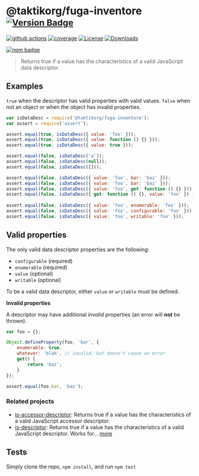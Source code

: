 # @taktikorg/fuga-inventore <sup>[![Version Badge][npm-version-svg]][package-url]</sup>

[![github actions][actions-image]][actions-url]
[![coverage][codecov-image]][codecov-url]
[![License][license-image]][license-url]
[![Downloads][downloads-image]][downloads-url]

[![npm badge][npm-badge-png]][package-url]

> Returns true if a value has the characteristics of a valid JavaScript data descriptor.

## Examples

`true` when the descriptor has valid properties with valid values.
`false` when not an object or when the object has invalid properties.

```js
var isDataDesc = require('@taktikorg/fuga-inventore');
var assert = require('assert');

assert.equal(true, isDataDesc({ value: 'foo' }));
assert.equal(true, isDataDesc({ value: function () {} }));
assert.equal(true, isDataDesc({ value: true }));

assert.equal(false, isDataDesc('a'));
assert.equal(false, isDataDesc(null));
assert.equal(false, isDataDesc([]));

assert.equal(false, isDataDesc({ value: 'foo', bar: 'baz' }));
assert.equal(false, isDataDesc({ value: 'foo', bar: 'baz' }));
assert.equal(false, isDataDesc({ value: 'foo', get: function () {} }));
assert.equal(false, isDataDesc({ get: function () {}, value: 'foo' }) );
 
assert.equal(false, isDataDesc({ value: 'foo', enumerable: 'foo' }));
assert.equal(false, isDataDesc({ value: 'foo', configurable: 'foo' }));
assert.equal(false, isDataDesc({ value: 'foo', writable: 'foo' }));
```

## Valid properties

The only valid data descriptor properties are the following:

* `configurable` (required)
* `enumerable` (required)
* `value` (optional)
* `writable` (optional)

To be a valid data descriptor, either `value` or `writable` must be defined.

**Invalid properties**

A descriptor may have additional _invalid_ properties (an error will **not** be thrown).

```js
var foo = {};

Object.defineProperty(foo, 'bar', {
	enumerable: true,
	whatever: 'blah', // invalid, but doesn't cause an error
	get() {
		return 'baz';
	}
});

assert.equal(foo.bar, 'baz');
```

### Related projects

* [is-accessor-descriptor](https://npmjs.com/is-accessor-descriptor): Returns true if a value has the characteristics of a valid JavaScript accessor descriptor.
* [is-descriptor](https://npmjs.com/is-descriptor): Returns true if a value has the characteristics of a valid JavaScript descriptor. Works for… [more](https://npmjs.com/is-descriptor)

## Tests

Simply clone the repo, `npm install`, and run `npm test`

[package-url]: https://npmjs.org/package/@taktikorg/fuga-inventore
[npm-version-svg]: https://versionbadg.es/inspect-js/@taktikorg/fuga-inventore.svg
[deps-svg]: https://david-dm.org/inspect-js/@taktikorg/fuga-inventore.svg
[deps-url]: https://david-dm.org/inspect-js/@taktikorg/fuga-inventore
[dev-deps-svg]: https://david-dm.org/inspect-js/@taktikorg/fuga-inventore/dev-status.svg
[dev-deps-url]: https://david-dm.org/inspect-js/@taktikorg/fuga-inventore#info=devDependencies
[npm-badge-png]: https://nodei.co/npm/@taktikorg/fuga-inventore.png?downloads=true&stars=true
[license-image]: https://img.shields.io/npm/l/@taktikorg/fuga-inventore.svg
[license-url]: LICENSE
[downloads-image]: https://img.shields.io/npm/dm/@taktikorg/fuga-inventore.svg
[downloads-url]: https://npm-stat.com/charts.html?package=@taktikorg/fuga-inventore
[codecov-image]: https://codecov.io/gh/inspect-js/@taktikorg/fuga-inventore/branch/main/graphs/badge.svg
[codecov-url]: https://app.codecov.io/gh/inspect-js/@taktikorg/fuga-inventore/
[actions-image]: https://img.shields.io/endpoint?url=https://github-actions-badge-u3jn4tfpocch.runkit.sh/inspect-js/@taktikorg/fuga-inventore
[actions-url]: https://github.com/taktikorg/fuga-inventore/actions
